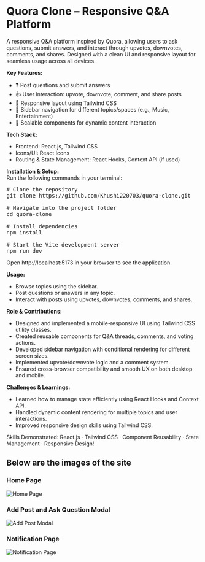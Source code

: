 # Quora Clone – Responsive Q&A Platform

A responsive Q&A platform inspired by Quora, allowing users to ask questions, submit answers, and interact through upvotes, downvotes, comments, and shares. Designed with a clean UI and responsive layout for seamless usage across all devices.

**Key Features:**  
- ❓ Post questions and submit answers  
- 👍 User interaction: upvote, downvote, comment, and share posts  
- 📱 Responsive layout using Tailwind CSS  
- 🧭 Sidebar navigation for different topics/spaces (e.g., Music, Entertainment)  
- 💬 Scalable components for dynamic content interaction  

**Tech Stack:**  
- Frontend: React.js, Tailwind CSS  
- Icons/UI: React Icons  
- Routing & State Management: React Hooks, Context API (if used)  

**Installation & Setup:**  
Run the following commands in your terminal:


<pre>
# Clone the repository
git clone https://github.com/Khushi220703/quora-clone.git

# Navigate into the project folder
cd quora-clone

# Install dependencies
npm install

# Start the Vite development server
npm run dev
</pre>


Open http://localhost:5173
 in your browser to see the application. 

**Usage:**
- Browse topics using the sidebar.
- Post questions or answers in any topic.
- Interact with posts using upvotes, downvotes, comments, and shares.

**Role & Contributions:**
- Designed and implemented a mobile-responsive UI using Tailwind CSS utility classes.
- Created reusable components for Q&A threads, comments, and voting actions.
- Developed sidebar navigation with conditional rendering for different screen sizes.
- Implemented upvote/downvote logic and a comment system.
- Ensured cross-browser compatibility and smooth UX on both desktop and mobile.

**Challenges & Learnings:**
- Learned how to manage state efficiently using React Hooks and Context API.
- Handled dynamic content rendering for multiple topics and user interactions.
- Improved responsive design skills using Tailwind CSS.

Skills Demonstrated:
React.js · Tailwind CSS · Component Reusability · State Management · Responsive Design!

## Below are the images of the site

### Home Page
![Home Page](https://github.com/user-attachments/assets/421d779f-df11-417d-b5b9-8dc182e841ce)

### Add Post and Ask Question Modal
![Add Post Modal](https://github.com/user-attachments/assets/4f7df235-68dd-405a-ae39-fe26a01c8391)

### Notification Page
![Notification Page](https://github.com/user-attachments/assets/f75f21d8-21c9-425d-a93c-837ecd9344e1)
